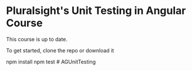 # Pluralsight's Unit Testing in Angular Course
This course is up to date.

To get started, clone the repo or download it

npm install
npm test
#   A G U n i t T e s t i n g  
 